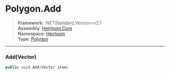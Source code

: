 # Polygon.Add

> **Framework**: .NETStandard,Version=v2.1  
> **Assembly**: [Heirloom.Core][0]  
> **Namespace**: [Heirloom][0]  
> **Type**: [Polygon][1]  

--------------------------------------------------------------------------------

### Add(Vector)

```cs
public void Add(Vector item)
```

[0]: ../Heirloom.Core.md
[1]: Heirloom.Polygon.md
